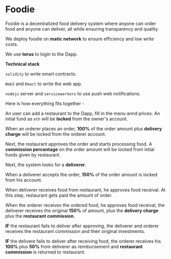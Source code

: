 # Foodie

Foodie is a decentralized food delivery system where anyone can order food and anyone can deliver, all while ensuring transparency and quality.

We deploy foodie on **matic network** to ensure efficiency and low write costs.

We use **torus** to login to the Dapp.

**Technical stack**

```solidity``` to write smart contracts.

```Web3``` and ```React``` to write the web app.

```nodejs``` server and ```serviceworkers``` to use push web notifications.

Here is how everything fits together - 

An user can add a restaurant to the Dapp, fill in the menu annd prices.
An intial fund as ```eth``` will be **locked** from the owner's account.

When an orderer places an order, **100%** of the order amount plus **delivery charge** will be locked from the orderer account.

Next, the restaurant approves the order and starts processing food. A **commission percentage** on the order amount will be locked from intial funds given by restaurant.

Next, the system looks for a **deliverer**.

When a deliverer accepts the order, **150%** of the order amount is locked from his account.

When deliverer receives food from restaurant, he approves food receival. At this step, restaurant gets paid the amount of order.

When the orderer receives the ordered food, he approves food receival, the deliverer receives the original **150%** of amount, plus the **delivery charge** plus the **restaurant commission**.

**IF** the restaurant fails to deliver after approving, the deliverer and orderer receives the restaurant commission and their original investments. 

**IF** the delivere fails to deliver after receiving food, the orderer receives his **100%** plus **50%** from deliverer as reimbursement and **restaurant commission** is returned to restaurant.

